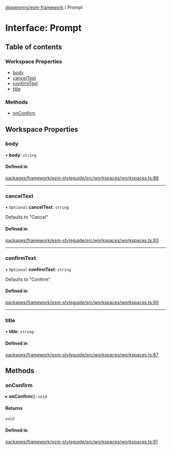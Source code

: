 [@openmrs/esm-framework](../API.md) / Prompt

# Interface: Prompt

## Table of contents

### Workspace Properties

- [body](Prompt.md#body)
- [cancelText](Prompt.md#canceltext)
- [confirmText](Prompt.md#confirmtext)
- [title](Prompt.md#title)

### Methods

- [onConfirm](Prompt.md#onconfirm)

## Workspace Properties

### body

• **body**: `string`

#### Defined in

[packages/framework/esm-styleguide/src/workspaces/workspaces.ts:88](https://github.com/openmrs/openmrs-esm-core/blob/main/packages/framework/esm-styleguide/src/workspaces/workspaces.ts#L88)

___

### cancelText

• `Optional` **cancelText**: `string`

Defaults to "Cancel"

#### Defined in

[packages/framework/esm-styleguide/src/workspaces/workspaces.ts:93](https://github.com/openmrs/openmrs-esm-core/blob/main/packages/framework/esm-styleguide/src/workspaces/workspaces.ts#L93)

___

### confirmText

• `Optional` **confirmText**: `string`

Defaults to "Confirm"

#### Defined in

[packages/framework/esm-styleguide/src/workspaces/workspaces.ts:90](https://github.com/openmrs/openmrs-esm-core/blob/main/packages/framework/esm-styleguide/src/workspaces/workspaces.ts#L90)

___

### title

• **title**: `string`

#### Defined in

[packages/framework/esm-styleguide/src/workspaces/workspaces.ts:87](https://github.com/openmrs/openmrs-esm-core/blob/main/packages/framework/esm-styleguide/src/workspaces/workspaces.ts#L87)

## Methods

### onConfirm

▸ **onConfirm**(): `void`

#### Returns

`void`

#### Defined in

[packages/framework/esm-styleguide/src/workspaces/workspaces.ts:91](https://github.com/openmrs/openmrs-esm-core/blob/main/packages/framework/esm-styleguide/src/workspaces/workspaces.ts#L91)
